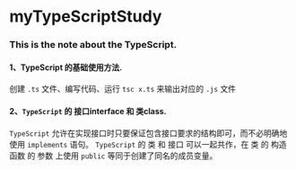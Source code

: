 # myTypeScriptStudy
### This is the note about the TypeScript.    
#### 1、TypeScript 的基础使用方法.
 创建 `.ts` 文件、编写代码、运行 `tsc x.ts` 来输出对应的 `.js` 文件    
#### 2、`TypeScript` 的 接口interface 和 类class.
 `TypeScript` 允许在实现接口时只要保证包含接口要求的结构即可，而不必明确地使用 `implements` 语句。
 `TypeScript` 的 类 和 接口 可以一起共作，在 类 的 构造函数 的 参数 上使用 `public` 等同于创建了同名的成员变量。
